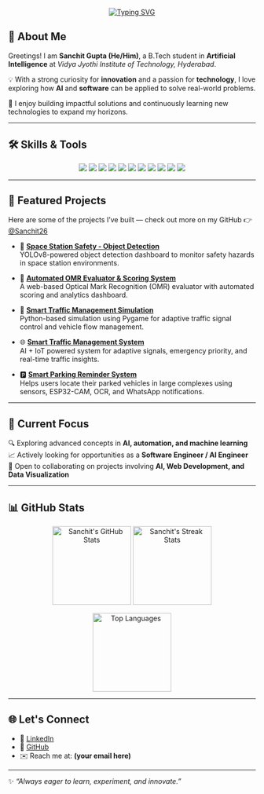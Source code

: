 <!-- Typing SVG -->
<p align="center">
  <a href="https://github.com/Sanchit26">
    <img src="https://readme-typing-svg.herokuapp.com?size=25&center=true&vCenter=true&width=600&lines=Hi,+I'm+Sanchit+Gupta+👋;Artificial+Intelligence+Student;Python+%7C+ML+%7C+Computer+Vision;Web+Developer+%7C+Tech+Enthusiast;Always+learning+and+innovating!" alt="Typing SVG">
  </a>
</p>

## 🌟 About Me  

Greetings! I am **Sanchit Gupta (He/Him)**, a B.Tech student in **Artificial Intelligence** at *Vidya Jyothi Institute of Technology, Hyderabad*.  

💡 With a strong curiosity for **innovation** and a passion for **technology**, I love exploring how **AI** and **software** can be applied to solve real-world problems.  

🚀 I enjoy building impactful solutions and continuously learning new technologies to expand my horizons.  

---

## 🛠️ Skills & Tools  

<p align="center">
  <!-- Languages -->
  <img src="https://img.shields.io/badge/Python-3776AB?style=for-the-badge&logo=python&logoColor=white" />
  <img src="https://img.shields.io/badge/C-00599C?style=for-the-badge&logo=c&logoColor=white" />
  <img src="https://img.shields.io/badge/SQL-4479A1?style=for-the-badge&logo=postgresql&logoColor=white" />
  <img src="https://img.shields.io/badge/JavaScript-F7DF1E?style=for-the-badge&logo=javascript&logoColor=black" />

  <!-- Web Dev -->
  <img src="https://img.shields.io/badge/React-20232A?style=for-the-badge&logo=react&logoColor=61DAFB" />
  <img src="https://img.shields.io/badge/HTML5-E34F26?style=for-the-badge&logo=html5&logoColor=white" />
  <img src="https://img.shields.io/badge/CSS3-1572B6?style=for-the-badge&logo=css3&logoColor=white" />
  <img src="https://img.shields.io/badge/Node.js-43853D?style=for-the-badge&logo=node.js&logoColor=white" />

  <!-- AI & Data -->
  <img src="https://img.shields.io/badge/Machine%20Learning-102230?style=for-the-badge&logo=tensorflow&logoColor=orange" />
  <img src="https://img.shields.io/badge/Computer%20Vision-0A66C2?style=for-the-badge&logo=opencv&logoColor=white" />
  <img src="https://img.shields.io/badge/Power%20BI-F2C811?style=for-the-badge&logo=powerbi&logoColor=black" />
</p>  

---

## 📂 Featured Projects  

Here are some of the projects I’ve built — check out more on my GitHub 👉 [@Sanchit26](https://github.com/Sanchit26)  

- 🚀 **[Space Station Safety - Object Detection](https://github.com/Sanchit26/Space_Station_Safety-Object_Detection)**  
  YOLOv8-powered object detection dashboard to monitor safety hazards in space station environments.  

- 📝 **[Automated OMR Evaluator & Scoring System](https://github.com/Sanchit26/Automated-OMR-Evaluator-Scoring-System)**  
  A web-based Optical Mark Recognition (OMR) evaluator with automated scoring and analytics dashboard.  

- 🚦 **[Smart Traffic Management Simulation](https://github.com/Sanchit26/Smart-Traffic-Management-Simulation)**  
  Python-based simulation using Pygame for adaptive traffic signal control and vehicle flow management.  

- 🌐 **[Smart Traffic Management System](https://github.com/Sanchit26/smart-traffic-management-system)**  
  AI + IoT powered system for adaptive signals, emergency priority, and real-time traffic insights.  

- 🅿️ **[Smart Parking Reminder System](https://github.com/Sanchit26/Smart-parking-reminder-system)**  
  Helps users locate their parked vehicles in large complexes using sensors, ESP32-CAM, OCR, and WhatsApp notifications.  

---

## 📌 Current Focus  

🔍 Exploring advanced concepts in **AI, automation, and machine learning**  
📈 Actively looking for opportunities as a **Software Engineer / AI Engineer**  
🤝 Open to collaborating on projects involving **AI, Web Development, and Data Visualization**  

---

## 📊 GitHub Stats  

<p align="center">
  <img src="https://github-readme-stats.vercel.app/api?username=Sanchit26&show_icons=true&theme=tokyonight" alt="Sanchit's GitHub Stats" height="160"/>
  <img src="https://github-readme-streak-stats.herokuapp.com/?user=Sanchit26&theme=tokyonight" alt="Sanchit's Streak Stats" height="160"/>
</p>

<p align="center">
  <img src="https://github-readme-stats.vercel.app/api/top-langs/?username=Sanchit26&layout=compact&theme=tokyonight" alt="Top Languages" height="160"/>
</p>

---

## 🌐 Let's Connect  

- 💼 [LinkedIn](https://www.linkedin.com/in/sanchit-gupta-404a032a7/)  
- 🐙 [GitHub](https://github.com/Sanchit26)  
- ✉️ Reach me at: **(your email here)**  

---

✨ *“Always eager to learn, experiment, and innovate.”*  

